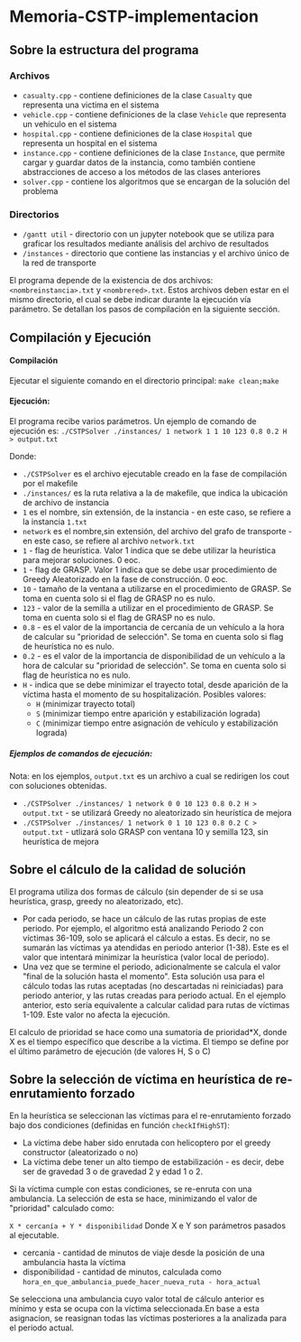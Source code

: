 # Memoria-CSTP-implementacion
## Sobre la estructura del programa

### Archivos
- `casualty.cpp` - contiene definiciones de la clase `Casualty` que representa una victima en el sistema
- `vehicle.cpp` - contiene definiciones de la clase `Vehicle` que representa un vehículo en el sistema
- `hospital.cpp` - contiene definiciones de la clase `Hospital` que representa un hospital en el sistema
- `instance.cpp` - contiene definiciones de la clase `Instance`, que permite cargar y guardar datos de la instancia, como también contiene abstracciones de acceso a los métodos de las clases anteriores
-  `solver.cpp` - contiene los algoritmos que se encargan de la solución del problema

### Directorios
-  `/gantt util` - directorio con un jupyter notebook que se utiliza para graficar los resultados mediante análisis del archivo de resultados 
-  `/instances` - directorio que contiene las instancias y el archivo único de la red de transporte

El programa depende de la existencia de dos archivos: `<nombreinstancia>.txt` y `<nombrered>.txt`. Estos archivos deben estar en el mismo directorio, el cual se debe indicar durante la ejecución vía parámetro. Se detallan los pasos de compilación en la siguiente sección.

## Compilación y Ejecución

#### Compilación
Ejecutar el siguiente comando en el directorio principal:
`make clean;make`

#### Ejecución: 
El programa recibe varios parámetros. Un ejemplo de comando de ejecución es:
`./CSTPSolver ./instances/ 1 network 1 1 10 123 0.8 0.2 H > output.txt`

Donde:
- `./CSTPSolver` es el archivo ejecutable creado en la fase de compilación por el makefile
- `./instances/` es la ruta relativa a la de makefile, que indica la ubicación de archivo de instancia
- `1`  es el nombre, sin extensión, de la instancia - en este caso, se refiere a la instancia `1.txt`
- `network` es el nombre,sin extensión, del archivo del grafo de transporte - en este caso, se refiere al archivo `network.txt`
- `1` - flag de heurística. Valor 1 indica que se debe utilizar la heurística para mejorar soluciones. 0 eoc.
- `1` - flag de GRASP. Valor 1 indica que se debe usar procedimiento de Greedy Aleatorizado en la fase de construcción. 0 eoc.
- `10` - tamaño de la ventana a utilizarse en el procedimiento de GRASP. Se toma en cuenta solo si el flag de GRASP no es nulo.
- `123` - valor de la semilla a utilizar en el procedimiento de GRASP. Se toma en cuenta solo si el flag de GRASP no es nulo.
- `0.8` - es el valor de la importancia de cercanía de un vehículo a la hora de calcular su "prioridad de selección". Se toma en cuenta solo si flag de heurística no es nulo.
- `0.2` - es el valor de la importancia de disponibilidad de un vehículo a la hora de calcular su "prioridad de selección". Se toma en cuenta solo si flag de heurística no es nulo.
- `H` - indica que se debe minimizar el trayecto total, desde aparición de la víctima hasta el momento de su hospitalización. Posibles valores:
    - `H` (minimizar trayecto total)
    - `S` (minimizar tiempo entre aparición y estabilización lograda)
    - `C` (minimizar tiempo entre asignación de vehículo y estabilización lograda)
##### Ejemplos de comandos de ejecución:

Nota: en los ejemplos, `output.txt` es un archivo a cual se redirigen los cout con soluciones obtenidas.
  
*  `./CSTPSolver ./instances/ 1 network 0 0 10 123 0.8 0.2 H > output.txt` - se utilizará Greedy no aleatorizado sin heurística de mejora
* `./CSTPSolver ./instances/ 1 network 0 1 10 123 0.8 0.2 C > output.txt` - utlizará solo GRASP con ventana 10 y semilla 123, sin heurística de mejora

## Sobre el cálculo de la calidad de solución
El programa utiliza dos formas de cálculo (sin depender de si se usa heurística, grasp, greedy no aleatorizado, etc). 
- Por cada periodo, se hace un cálculo de las rutas propias de este periodo. Por ejemplo, el algoritmo está analizando Periodo 2 con víctimas 36-109, solo se aplicará el cálculo a estas. Es decir, no se sumarán las víctimas ya atendidas en periodo anterior (1-38). Este es el valor que intentará minimizar la heurística (valor local de periodo).
- Una vez que se termine el periodo, adicionalmente se calcula el valor "final de la solución hasta el momento". Esta solución usa para el cálculo todas las rutas aceptadas (no descartadas ni reiniciadas) para periodo anterior, y las rutas creadas para periodo actual. En el ejemplo anterior, esto sería equivalente a calcular calidad para rutas de víctimas 1-109. Este valor no afecta la ejecución.

El calculo de prioridad se hace como una sumatoria de prioridad*X, donde X es el tiempo específico que describe a la victima. El tiempo se define por el último parámetro de ejecución (de valores H, S o C)

## Sobre la selección de víctima en heurística de re-enrutamiento forzado 
En la heurística se seleccionan las víctimas para el re-enrutamiento forzado bajo dos condiciones (definidas en función `checkIfHighST`):
- La víctima debe haber sido enrutada con helicoptero por el greedy constructor (aleatorizado o no)
- La víctima debe tener un alto tiempo de estabilización - es decir, debe ser de gravedad 3 o de gravedad 2 y edad 1 o 2.

Si la víctima cumple con estas condiciones, se re-enruta con una ambulancia. La selección de esta se hace, minimizando el valor de "prioridad" calculado como:

`X * cercanía + Y * disponibilidad`
Donde X e Y son parámetros pasados al ejecutable. 

- cercanía - cantidad de minutos de viaje desde la posición de una ambulancia hasta la víctima
- disponibilidad - cantidad de minutos, calculada como `hora_en_que_ambulancia_puede_hacer_nueva_ruta - hora_actual`

Se selecciona una ambulancia cuyo valor total de cálculo anterior es mínimo y esta se ocupa con la víctima seleccionada.En base a esta asignacion, se reasignan todas las víctimas posteriores a la analizada para el periodo actual.
